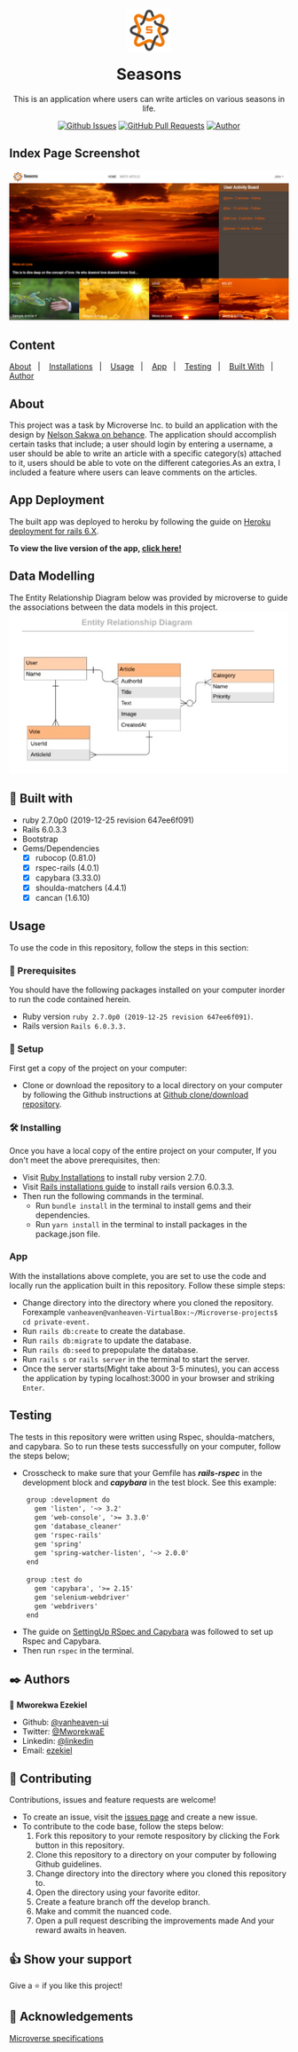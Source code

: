 <div align="center">
  <img src="/app/assets/images/header-logo1.png" width="80px" height="80px" style="margin-bottom: -20px;">
  <h1><b>Seasons</b></h1>


This is an application where users can write articles on various seasons in life.
  
[![Github Issues](https://img.shields.io/badge/GitHub-Issues-orange)](https://github.com/vanheaven-ui/seasons/issues)
[![GitHub Pull Requests](https://img.shields.io/badge/GitHub-Pull%20Requests-blue)](https://github.com/vanheaven-ui/seasons/pulls)
[![Author](https://img.shields.io/badge/Github-Author-black)](https://github.com/vanheaven-ui)

</div>

## Index Page Screenshot

![Screenshot](/app/assets/images/screenshot-seasons.png)

## Content

<a text-align="center" href="#about">About</a>&nbsp;&nbsp;&nbsp;|&nbsp;&nbsp;&nbsp;
<a href="#ins">Installations</a>&nbsp;&nbsp;&nbsp;|&nbsp;&nbsp;&nbsp;
<a href="#usage">Usage</a>&nbsp;&nbsp;&nbsp;|&nbsp;&nbsp;&nbsp;
<a href="#app">App</a>&nbsp;&nbsp;&nbsp;|&nbsp;&nbsp;&nbsp;
<a href="#tests">Testing</a>&nbsp;&nbsp;&nbsp;|&nbsp;&nbsp;&nbsp;
<a href="#with">Built With</a>&nbsp;&nbsp;&nbsp;|&nbsp;&nbsp;&nbsp;
<a href="#author">Author</a>


## About <a name = "about"></a>
This project was a task by Microverse Inc. to build an application with the design by [Nelson Sakwa on behance](https://mir-s3-cdn-cf.behance.net/project_modules/disp/c498ab14554909.56285e690f20a.png). The application should accomplish certain tasks that include; a user should login by entering a username, a user should be able to write an article with a specific category(s) attached to it, users should be able to vote on the different categories.As an extra, I included a feature where users can leave comments on the articles.

## App Deployment
The built app was deployed to heroku by following the guide on [Heroku deployment for rails 6.X](https://devcenter.heroku.com/articles/getting-started-with-rails6). <br />

**To view the live version of the app, [click here!](https://life-seasons.herokuapp.com/)**

## Data Modelling
The Entity Relationship Diagram below was provided by microverse to guide the associations between the data models in this project.
![ERD](/app/assets/images/ERD.jpg)

## 🔧 Built with<a name = "with"></a>

- ruby 2.7.0p0 (2019-12-25 revision 647ee6f091)
- Rails 6.0.3.3
- Bootstrap
- Gems/Dependencies
  - [x] rubocop (0.81.0)
  - [x] rspec-rails (4.0.1)
  - [x] capybara (3.33.0)
  - [x] shoulda-matchers (4.4.1)
  - [x] cancan (1.6.10)

## Usage <a name = "usage"></a>
To use the code in this repository, follow the steps in this section:

### 🔨 Prerequisites
 You should have the following packages installed on your computer inorder to run the code contained herein.

- Ruby version ``ruby 2.7.0p0 (2019-12-25 revision 647ee6f091)``. 
- Rails version ``Rails 6.0.3.3.``

### 🔨 Setup
First get a copy of the project on your computer:

- Clone or download the repository to a local directory on your computer by following the Github instructions at [Github clone/download repository](https://docs.github.com/en/enterprise/2.13/user/articles/cloning-a-repository).

### 🛠 Installing <a name = "ins"></a>
Once you have a local copy of the entire project on your computer,
If you don't meet the above prerequisites, then:

- Visit [Ruby Installations](https://www.ruby-lang.org/en/documentation/installation/) to install ruby version  2.7.0.
- Visit [Rails installations guide](https://guides.rubyonrails.org/v5.0/getting_started.html) to install rails version 6.0.3.3.
- Then run the following commands in the terminal.
  * Run ``bundle install`` in the terminal to install gems and their dependencies.
  * Run ``yarn install`` in the terminal to install packages in the package.json file.

###  App <a name = "app"></a>
With the installations above complete, you are set to use the code and locally run the application built in this repository. Follow these simple steps:

- Change directory into the directory where you cloned the repository. Forexample ``vanheaven@vanheaven-VirtualBox:~/Microverse-projects$ cd private-event.``
- Run ``rails db:create`` to create the database.
- Run ``rails db:migrate`` to update the database.
- Run  ``rails db:seed`` to prepopulate the database.
- Run ``rails s`` or ``rails server`` in the terminal to start the server.
- Once the server starts(Might take about 3-5 minutes), you can access the application by typing localhost:3000 in your browser and striking ``Enter``.

## Testing <a name = "tests"></a>
The tests in this repository were written using Rspec, shoulda-matchers, and capybara. So to run these tests successfully on your computer, follow the steps below;
* Crosscheck to make sure that your Gemfile has _**rails-rspec**_ in the development block and _**capybara**_ in the test block. See this example:
   ```<pre>
    group :development do
      gem 'listen', '~> 3.2'
      gem 'web-console', '>= 3.3.0'
      gem 'database_cleaner'
      gem 'rspec-rails'
      gem 'spring'
      gem 'spring-watcher-listen', '~> 2.0.0'
    end

    group :test do
      gem 'capybara', '>= 2.15'
      gem 'selenium-webdriver'
      gem 'webdrivers'
    end
 * The guide on [SettingUp RSpec and Capybara](https://madeintandem.com/blog/setting-up-rspec-and-capybara-in-rails-5-for-testing/) was followed to set up Rspec and Capybara.
 * Then run ``rspec`` in the terminal.

## ✒️  Authors <a name = "author"></a>

👤 **Mworekwa Ezekiel**

- Github: [@vanheaven-ui](https://github.com/vanheaven-ui)
- Twitter: [@MworekwaE](https://twitter.com/MworekwaE)
- Linkedin: [@linkedin](https://www.linkedin.com/in/vanheaven/)
- Email: [ezekiel](mailto:vanheaven6@gmail.com)

## 🤝 Contributing

Contributions, issues and feature requests are welcome!

- To create an issue, visit the [issues page](https://github.com/vanheaven-ui/events/issues) and create a new issue.
- To contribute to the code base, follow the steps below:
  1. Fork this repository to your remote respository by clicking the Fork button in this repository.
  2. Clone this repository to a directory on your computer by following Github guidelines.
  3. Change directory into the directory where you cloned this repository to.
  4. Open the directory using your favorite editor.
  5. Create a feature branch off the develop branch.
  5. Make and commit the nuanced code.
  6. Open a pull request describing the improvements made
And your reward awaits in heaven.


## 👍 Show your support

Give a ⭐️ if you like this project!

## :clap: Acknowledgements
[Microverse specifications](https://www.notion.so/Lifestyle-articles-b82a5f10122b4cec924cd5d4a6cf7561#e52fab8f5c874cb9853328caef637425)

